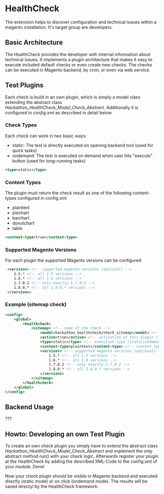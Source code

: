 HealthCheck
===========

The extension helps to discover configuration and technical issues within a magento installation. It's target group are developers.


## Basic Architecture

The HealthCheck provides the developer with internal information about technical issues. It implements a plugin architecture that makes it easy to execute included default checks or even create new checks. 
The checks can be executed in Magento backend, by cron, or even via web service.


## Test Plugins

Each check is build in an own plugin, which is simply a model class extending the abstract class *Hackathon_HealthCheck_Model_Check_Abstract*. Additionally it is configured in *config.xml* as described in detail below.

### Check Types

Each check can work in two basic ways:
* static: The test is directly executed on opening backend tool (used for quick tasks)
* ondemand: The test is executed on demand when user hits "execute" button (used for long-running tasks)

```xml
<type>static</type>
```

### Content Types

The plugin must return the check result as one of the following content-types configured in config.xml

* plaintext
* piechart 
* barchart 
* donutchart
* table

```xml
<content-type>true</content-type>
``` 


### Supported Magento Versions

For each plugin the supported Magento versions can be configured

```xml
 <versions> <!-- supported magento versions (optional) -->
    1.5.* <!-- all 1.5 versions -->
    1.6.* <!-- all 1.6 versions -->
    1.7.0.2 <!-- only exactly 1.7.0.2 -->
    1.8.0.* <!-- all 1.8.0.* versions -->
 </versions>
```

### Example (sitemap check)

```xml
<config>
    <global>
        <healthcheck>
            <sitemap> <!-- name of the check -->
                <model>hackathon_healthcheck/check_sitemap</model> <!-- used model class -->
                <active>true</active> <!-- activation of this plugin (true|false) -->
                <type>static</type> <!-- execution type (static|ondemand) -->
                <content-type>plaintext</content-type> <!-- content type of the plugin result -->
                <versions> <!-- supported magento versions (optional) -->
                    1.5.* <!-- all 1.5 versions -->
                    1.6.* <!-- all 1.6 versions -->
                    1.7.0.2 <!-- only exactly 1.7.0.2 -->
                    1.8.0.* <!-- all 1.8.0.* versions -->
                </versions>
            </sitemap>
        </healthcheck>
    </global>
</config>
```

## Backend Usage

???


## Howto: Developing an own Test Plugin

To create an own check plugin you simply have to extend the abstract class *Hackathon_HealthCheck_Model_Check_Abstract* and implement the only abstract method *run()* with your check logic. Afterwards register your plugin at the HealthCheck by adding the described XML-Code to the config.xml of your module. Done!

Now your check plugin should be visible in Magento backend and executed directly (static mode) or on click (ondemand mode). The results will be saved directyl by the HealthCheck framework.
